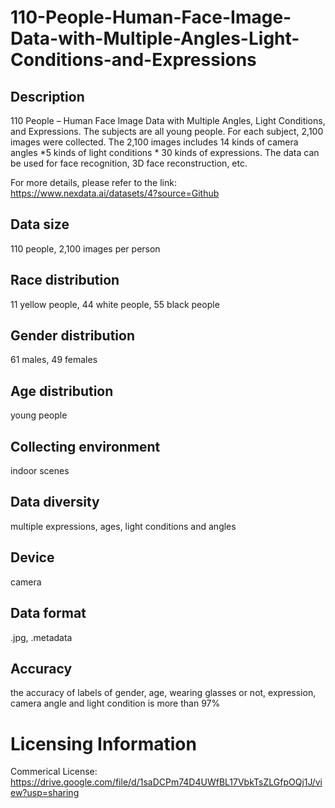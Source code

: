 # 110-People-Human-Face-Image-Data-with-Multiple-Angles-Light-Conditions-and-Expressions


## Description
110 People – Human Face Image Data with Multiple Angles, Light Conditions, and Expressions. The subjects are all young people. For each subject, 2,100 images were collected. The 2,100 images includes 14 kinds of camera angles *5 kinds of light conditions * 30 kinds of expressions. The data can be used for face recognition, 3D face reconstruction, etc.

For more details, please refer to the link: https://www.nexdata.ai/datasets/4?source=Github


## Data size
110 people, 2,100 images per person

## Race distribution
11 yellow people, 44 white people, 55 black people

## Gender distribution
61 males, 49 females

## Age distribution
young people

## Collecting environment
indoor scenes

## Data diversity
multiple expressions, ages, light conditions and angles

## Device
camera

## Data format
.jpg, .metadata

## Accuracy
the accuracy of labels of gender, age, wearing glasses or not, expression, camera angle and light condition is more than 97%

# Licensing Information
Commerical License: https://drive.google.com/file/d/1saDCPm74D4UWfBL17VbkTsZLGfpOQj1J/view?usp=sharing
